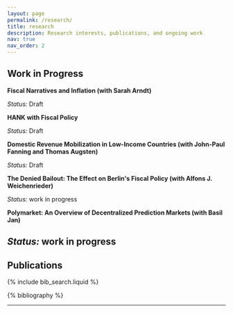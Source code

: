```yaml
---
layout: page
permalink: /research/
title: research
description: Research interests, publications, and ongoing work
nav: true
nav_order: 2
---
```

<!-- _pages/research.md -->


## Work in Progress

**Fiscal Narratives and Inflation (with Sarah Arndt)**

*Status:* Draft


**HANK with Fiscal Policy**

*Status:* Draft


**Domestic Revenue Mobilization in Low-Income Countries (with John-Paul Fanning and Thomas Augsten)**

*Status:* Draft


**The Denied Bailout: The Effect on Berlin's Fiscal Policy (with  Alfons J. Weichenrieder)**

*Status:* work in progress 


**Polymarket: An Overview of Decentralized Prediction Markets (with Basil Jan)**

*Status:* work in progress 
---


## Publications

<!-- Bibsearch Feature -->
{% include bib_search.liquid %}
<div class="publications">
{% bibliography %}
</div>

---

